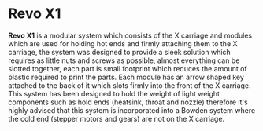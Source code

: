 # Revo X1
**Revo X1** is a modular system which consists of the X carriage and modules which are used for holding hot ends and firmly attaching them to the X carriage, the system was designed to provide a sleek solution which requires as little nuts and screws as possible, almost everything can be slotted together, each part is small footprint which reduces the amount of plastic required to print the parts. Each module has an arrow shaped key attached to the back of it which slots firmly into the front of the X carriage. This system has been designed to hold the weight of light weight components such as hold ends (heatsink, throat and nozzle) therefore it's highly advised that this system is incorporated into a Bowden system where the cold end (stepper motors and gears) are not on the X carriage.
